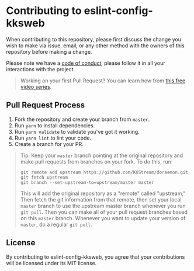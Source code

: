 # Contributing to eslint-config-kksweb

When contributing to this repository, please first discuss the change you wish to make via issue, email, or any other method with the owners of this repository before making a change.

Please note we have a [code of conduct](../../CODE_OF_CONDUCT.md), please follow it in all your interactions with the project.

> Working on your first Pull Request? You can learn how from [this free video series](https://egghead.io/courses/how-to-contribute-to-an-open-source-project-on-github).

## Pull Request Process

1. Fork the repository and create your branch from `master`.
2. Run `yarn` to install dependencies.
3. Run `yarn validate` to validate you've got it working.
4. Run `yarn lint` to lint your code.
5. Create a branch for your PR.

> Tip: Keep your `master` branch pointing at the original repository and make
> pull requests from branches on your fork. To do this, run:
>
> ```
> git remote add upstream https://github.com/KKStream/doraemon.git
> git fetch upstream
> git branch --set-upstream-to=upstream/master master
> ```
>
> This will add the original repository as a "remote" called "upstream," Then
> fetch the git information from that remote, then set your local `master`
> branch to use the upstream master branch whenever you run `git pull`. Then you
> can make all of your pull request branches based on this `master` branch.
> Whenever you want to update your version of `master`, do a regular `git pull`.

## License

By contributing to eslint-config-kksweb, you agree that your contributions will be licensed under its MIT license.

